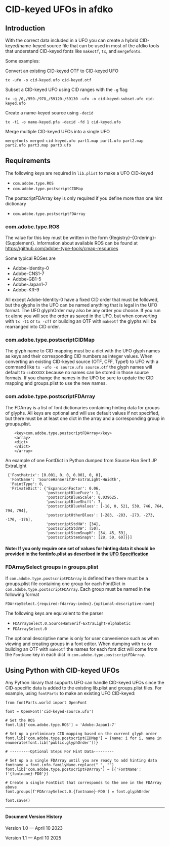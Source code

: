 # CID-keyed UFOs in afdko

## **Introduction**

With the correct data included in a UFO you can create a hybrid 
CID-keyed/name-keyed source file that can be used in most of the 
afdko tools that understand CID-keyed fonts like `makeotf`, `tx`, and `mergefonts`. 

Some examples:

Convert an existing CID-keyed OTF to CID-keyed UFO

`tx -ufo -o cid-keyed.ufo cid-keyed.otf`

Subset a CID-keyed UFO using CID ranges with the `-g` flag

`tx -g /0,/959-/978,/59120-/59130 -ufo -o cid-keyed-subset.ufo cid-keyed.ufo`

Create a name-keyed source using `-decid`

`tx -t1 -o name-keyed.pfa -decid -fd 1 cid-keyed.ufo`

Merge multiple CID-keyed UFOs into a single UFO

`mergefonts merged-cid-keyed.ufo part1.map part1.ufo part2.map part2.ufo part3.map part3.ufo`


## **Requirements**

The following keys are required in `lib.plist` to make a UFO CID-keyed

* `com.adobe.type.ROS`
* `com.adobe.type.postscriptCIDMap`

The postscriptFDArray key is only required if you define more than one hint dictionary 

* `com.adobe.type.postscriptFDArray`


### com.adobe.type.ROS

The value for this key must be written in the form {Registry}-{Ordering}-{Supplement}. 
Information about available ROS can be found at
https://github.com/adobe-type-tools/cmap-resources

Some typical ROSes are

* Adobe-Identity-0
* Adobe-CNS1-7
* Adobe-GB1-5
* Adobe-Japan1-7
* Adobe-KR-9

All except Adobe-Identity-0 have a fixed CID order that must be followed, but
the glyphs in the UFO can be named anything that is legal in the UFO format. 
The UFO glyphOrder may also be any order you choose. If you run `tx` alone you 
will see the order as saved in the UFO, but when converting with `tx -t1` or `tx -cff`
or building an OTF with `makeotf` the glyphs will be rearranged into CID order.

### com.adobe.type.postscriptCIDMap

The glyph name to CID mapping must be a dict with the UFO glyph names as keys and 
their corresponding CID numbers as integer values. When converting an existing CID-keyed 
source (OTF, CFF, Type1) to UFO with a command like `tx -ufo -o source.ufo source.otf` 
the glyph names will default to `cidXXXXX` because no names can be 
stored in those source formats. If you change the names in the UFO be sure to update 
the CID mapping and groups.plist to use the new names.


### com.adobe.type.postscriptFDArray

The FDArray is a list of font dictionaries containing hinting data for groups of glyphs. All keys are
optional and will use default values if not specified, but there must be at 
least one dict in the array and a corresponding group in groups.plist.

```
    <key>com.adobe.type.postscriptFDArray</key>
    <array>
    <dict>
    </dict>
    </array>
```

An example of one FontDict in Python dumped from Source Han Serif JP ExtraLight
```
 {'FontMatrix': [0.001, 0, 0, 0.001, 0, 0],
  'FontName': 'SourceHanSerifJP-ExtraLight-HWidth',
  'PaintType': 0,
  'PrivateDict': {'ExpansionFactor': 0.06,
                  'postscriptBlueFuzz': 1,
                  'postscriptBlueScale': 0.039625,
                  'postscriptBlueShift': 7,
                  'postscriptBlueValues': [-18, 0, 521, 538, 746, 764, 794, 794],
                  'postscriptOtherBlues': [-283, -283, -273, -273, -176, -176],
                  'postscriptStdHW': [34],
                  'postscriptStdVW': [50],
                  'postscriptStemSnapH': [34, 45, 59],
                  'postscriptStemSnapV': [28, 50, 60]}}]
```

#### Note: If you only require one set of values for hinting data it should be provided in the fontinfo.plist as described in the [UFO Specification](https://unifiedfontobject.org/versions/ufo3/fontinfo.plist/#postscript-specific-data)

### FDArraySelect groups in groups.plist 

If `com.adobe.type.postscriptFDArray` is defined then there must be a groups.plist file 
containing one group for each FontDict in `com.adobe.type.postscriptFDArray`. 
Each group must be named in the following format

`FDArraySelect.{required-fdarray-index}.{optional-descriptive-name}`

The following keys are equivalent to the parser

* `FDArraySelect.0.SourceHanSerif-ExtraLight-Alphabetic`
* `FDArraySelect.0`

The optional descriptive name is only for user convenience such as when viewing and
creating groups in a font editor. When dumping with `tx` or  building an OTF 
with `makeotf` the names for each font dict will come from the `FontName` key 
in each dict in `com.adobe.type.postscriptFDArray`.


## **Using Python with CID-keyed UFOs**

Any Python library that supports UFO can handle CID-keyed UFOs since the
CID-specific data is added to the existing lib.plist and groups.plist files.
For example, using `fontParts` to make an existing UFO CID-keyed:

```
from fontParts.world import OpenFont

font = OpenFont('cid-keyed-source.ufo')

# Set the ROS
font.lib['com.adobe.type.ROS'] = 'Adobe-Japan1-7'

# Set up a preliminary CID mapping based on the current glyph order
font.lib['com.adobe.type.postscriptCIDMap'] = {name: i for i, name in enumerate(font.lib['public.glyphOrder'])}

# ---------Optional Steps For Hint Data---------

# Set up a a single FDArray until you are ready to add hinting data
fontname = font.info.familyName.replace(" ", "")
font.lib['com.adobe.type.postscriptFDArray'] = [{'FontName': f'{fontname}-FD0'}]

# Create a single FontDict that corresponds to the one in the FDArray above
font.groups[f'FDArraySelect.0.{fontname}-FD0'] = font.glyphOrder

font.save()
```

---

#### Document Version History

Version 1.0 — April 10 2023

Version 1.1 — April 10 2025
